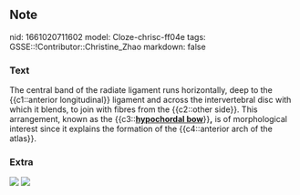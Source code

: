 ## Note
nid: 1661020711602
model: Cloze-chrisc-ff04e
tags: GSSE::!Contributor::Christine_Zhao
markdown: false

### Text
The central band of the radiate ligament runs horizontally, deep to
the {{c1::anterior longitudinal}} ligament and across the
intervertebral disc with which it blends, to join with fibres from
the {{c2::other side}}. This arrangement, known as the
{{c3::<b><u>hypochordal bow</u></b>}}<b>,</b> is of morphological
interest since it explains the formation of the {{c4::anterior arch
of the atlas}}.

### Extra
<img src="300px-Altas-2.png"> <img src= 
"Screen%20Shot%202021-05-31%20at%208.25.01%20am-82ee94f9dc19d0d1e67235bb28f6a752e9d0ab12.png">
